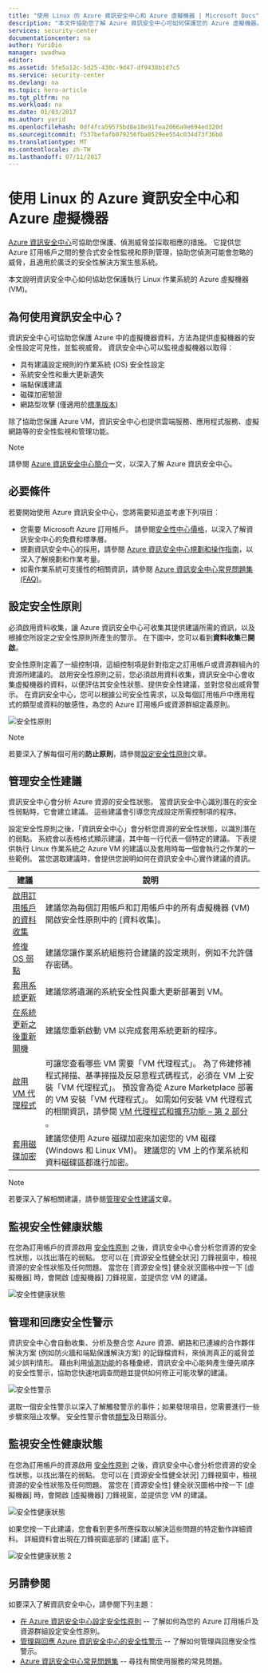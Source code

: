 ```yaml
---
title: "使用 Linux 的 Azure 資訊安全中心和 Azure 虛擬機器 | Microsoft Docs"
description: "本文件協助您了解 Azure 資訊安全中心可如何保護您的 Azure 虛擬機器。"
services: security-center
documentationcenter: na
author: YuriDio
manager: swadhwa
editor: 
ms.assetid: 5fe5a12c-5d25-430c-9d47-df9438b1d7c5
ms.service: security-center
ms.devlang: na
ms.topic: hero-article
ms.tgt_pltfrm: na
ms.workload: na
ms.date: 01/03/2017
ms.author: yurid
ms.openlocfilehash: 0df4fca59575bd8e18e91fea2066a9e694ed320d
ms.sourcegitcommit: f537befafb079256fba0529ee554c034d73f36b0
ms.translationtype: MT
ms.contentlocale: zh-TW
ms.lasthandoff: 07/11/2017
---
```

# <a name="azure-security-center-and-azure-virtual-machines-with-linux"></a>使用 Linux 的 Azure 資訊安全中心和 Azure 虛擬機器
[Azure 資訊安全中心](https://azure.microsoft.com/services/security-center/)可協助您保護、偵測威脅並採取相應的措施。 它提供您 Azure 訂用帳戶之間的整合式安全性監視和原則管理，協助您偵測可能會忽略的威脅，且適用於廣泛的安全性解決方案生態系統。

本文說明資訊安全中心如何協助您保護執行 Linux 作業系統的 Azure 虛擬機器 (VM)。

## <a name="why-use-security-center"></a>為何使用資訊安全中心？
資訊安全中心可協助您保護 Azure 中的虛擬機器資料，方法為提供虛擬機器的安全性設定可見性，並監視威脅。 資訊安全中心可以監視虛擬機器以取得︰ 

* 具有建議設定規則的作業系統 (OS) 安全性設定
* 系統安全性和重大更新遺失
* 端點保護建議
* 磁碟加密驗證
* 網路型攻擊 (僅適用於[標準版本](https://azure.microsoft.com/en-us/pricing/details/security-center/))

除了協助您保護 Azure VM，資訊安全中心也提供雲端服務、應用程式服務、虛擬網路等的安全性監視和管理功能。 

> [!NOTE]
> 請參閱 [Azure 資訊安全中心簡介](security-center-intro.md)一文，以深入了解 Azure 資訊安全中心。
> 
> 

## <a name="prerequisites"></a>必要條件
若要開始使用 Azure 資訊安全中心，您將需要知道並考慮下列項目︰

* 您需要 Microsoft Azure 訂用帳戶。 請參閱[安全性中心價格](https://azure.microsoft.com/pricing/details/security-center/)，以深入了解資訊安全中心的免費和標準層。
* 規劃資訊安全中心的採用，請參閱 [Azure 資訊安全中心規劃和操作指南](security-center-planning-and-operations-guide.md)，以深入了解規劃和作業考量。
* 如需作業系統可支援性的相關資訊，請參閱 [Azure 資訊安全中心常見問題集 (FAQ)](security-center-faq.md)。 

## <a name="set-security-policy"></a>設定安全性原則
必須啟用資料收集，讓 Azure 資訊安全中心可收集其提供建議所需的資訊，以及根據您所設定之安全性原則所產生的警示。 在下圖中，您可以看到**資料收集**已**開啟**。

安全性原則定義了一組控制項，這組控制項是針對指定之訂用帳戶或資源群組內的資源所建議的。 啟用安全性原則之前，您必須啟用資料收集，資訊安全中心會收集虛擬機器的資料，以便評估其安全性狀態、提供安全性建議，並對您發出威脅警示。 在資訊安全中心，您可以根據公司安全性需求，以及每個訂用帳戶中應用程式的類型或資料的敏感性，為您的 Azure 訂用帳戶或資源群組定義原則。 

![安全性原則](./media/security-center-linux-virtual-machine/security-center-linux-virtual-machine-fig1.png)

> [!NOTE]
> 若要深入了解每個可用的**防止原則**，請參閱[設定安全性原則](security-center-policies.md)文章。
> 

## <a name="manage-security-recommendations"></a>管理安全性建議
資訊安全中心會分析 Azure 資源的安全性狀態。 當資訊安全中心識別潛在的安全性弱點時，它會建立建議。 這些建議會引導您完成設定所需控制項的程序。

設定安全性原則之後，「資訊安全中心」會分析您資源的安全性狀態，以識別潛在的弱點。 系統會以表格格式顯示建議，其中每一行代表一個特定的建議。 下表提供執行 Linux 作業系統之 Azure VM 的建議以及套用時每一個會執行之作業的一些範例。 當您選取建議時，會提供您說明如何在資訊安全中心實作建議的資訊。

| 建議 | 說明 |
| --- | --- |
| [啟用訂用帳戶的資料收集](security-center-enable-data-collection.md) |建議您為每個訂用帳戶和訂用帳戶中的所有虛擬機器 (VM) 開啟安全性原則中的 [資料收集]。 |
| [修復 OS 弱點](security-center-remediate-os-vulnerabilities.md) |建議您讓作業系統組態符合建議的設定規則，例如不允許儲存密碼。 |
| [套用系統更新](security-center-apply-system-updates.md) |建議您將遺漏的系統安全性與重大更新部署到 VM。 |
| [在系統更新之後重新開機](security-center-apply-system-updates.md#reboot-after-system-updates) |建議您重新啟動 VM 以完成套用系統更新的程序。 |
| [啟用 VM 代理程式](security-center-enable-vm-agent.md) |可讓您查看哪些 VM 需要「VM 代理程式」。 為了佈建修補程式掃描、基準掃描及反惡意程式碼程式，必須在 VM 上安裝「VM 代理程式」。 預設會為從 Azure Marketplace 部署的 VM 安裝「VM 代理程式」。 如需如何安裝 VM 代理程式的相關資訊，請參閱 [VM 代理程式和擴充功能 – 第 2 部分](http://azure.microsoft.com/blog/2014/04/15/vm-agent-and-extensions-part-2/) 。 |
| [套用磁碟加密](security-center-apply-disk-encryption.md) |建議您使用 Azure 磁碟加密來加密您的 VM 磁碟 (Windows 和 Linux VM)。 建議您的 VM 上的作業系統和資料磁碟區都進行加密。 |


> [!NOTE]
> 若要深入了解相關建議，請參閱[管理安全性建議](security-center-recommendations.md)文章。
> 

## <a name="monitor-security-health"></a>監視安全性健康狀態
在您為訂用帳戶的資源啟用 [安全性原則](security-center-policies.md) 之後，資訊安全中心會分析您資源的安全性狀態，以找出潛在的弱點。  您可以在 [資源安全性健全狀況] 刀鋒視窗中，檢視資源的安全性狀態及任何問題。 當您在 [資源安全性] 健全狀況圖格中按一下 [虛擬機器] 時，會開啟 [虛擬機器] 刀鋒視窗，並提供您 VM 的建議。 

![安全性健康狀態](./media/security-center-virtual-machine/security-center-virtual-machine-fig2.png)

## <a name="manage-and-respond-to-security-alerts"></a>管理和回應安全性警示
資訊安全中心會自動收集、分析及整合您 Azure 資源、網路和已連線的合作夥伴解決方案 (例如防火牆和端點保護解決方案) 的記錄檔資料，來偵測真正的威脅並減少誤判情形。 藉由利用[偵測功能](security-center-detection-capabilities.md)的各種彙總，資訊安全中心能夠產生優先順序的安全性警示，協助您快速地調查問題並提供如何修正可能攻擊的建議。

![安全性警示](./media/security-center-virtual-machine/security-center-virtual-machine-fig3.png)

選取一個安全性警示以深入了解觸發警示的事件；如果發現項目，您需要進行一些步驟來阻止攻擊。 安全性警示會依[類型](security-center-alerts-type.md)及日期區分。

## <a name="monitor-security-health"></a>監視安全性健康狀態
在您為訂用帳戶的資源啟用 [安全性原則](security-center-policies.md) 之後，資訊安全中心會分析您資源的安全性狀態，以找出潛在的弱點。  您可以在 [資源安全性健全狀況] 刀鋒視窗中，檢視資源的安全性狀態及任何問題。 當您在 [資源安全性] 健全狀況圖格中按一下 [虛擬機器] 時，會開啟 [虛擬機器] 刀鋒視窗，並提供您 VM 的建議。 

![安全性健康狀態](./media/security-center-linux-virtual-machine/security-center-linux-virtual-machine-fig4.png)

如果您按一下此建議，您會看到更多所應採取以解決這些問題的特定動作詳細資料。 詳細資料會出現在刀鋒視窗底部的 [建議] 底下。 

![安全性健康狀態 2](./media/security-center-linux-virtual-machine/security-center-linux-virtual-machine-fig5.png)


## <a name="see-also"></a>另請參閱
如要深入了解資訊安全中心，請參閱下列主題：

* [在 Azure 資訊安全中心設定安全性原則](security-center-policies.md) -- 了解如何為您的 Azure 訂用帳戶及資源群組設定安全性原則。
* [管理與回應 Azure 資訊安全中心的安全性警示](security-center-managing-and-responding-alerts.md) -- 了解如何管理與回應安全性警示。
* [Azure 資訊安全中心常見問題集](security-center-faq.md) -- 尋找有關使用服務的常見問題。


